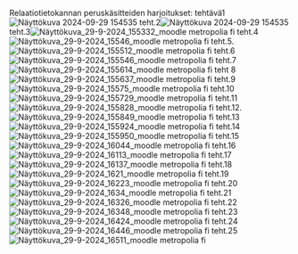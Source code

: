 Relaatiotietokannan peruskäsitteiden harjoitukset:
tehtävä1
![Näyttökuva 2024-09-29 154535](https://github.com/user-attachments/assets/b1f5f18a-b9b9-45ff-9742-78f9a298f5a8)
teht.2![Näyttökuva 2024-09-29 154535](https://github.com/user-attachments/assets/dd0ac021-246e-4391-bc94-5810f1ef51ff)
teht.3![Näyttökuva_29-9-2024_155332_moodle metropolia fi](https://github.com/user-attachments/assets/9bda90ef-4cb1-43a0-9fe7-870da4512b83)
teht.4![Näyttökuva_29-9-2024_15546_moodle metropolia fi](https://github.com/user-attachments/assets/e19d18ae-6122-48f9-8eeb-5ee48098f0ee)
teht.5.![Näyttökuva_29-9-2024_155512_moodle metropolia fi](https://github.com/user-attachments/assets/181e63e7-86a4-41f3-932d-0242bcbde1a6)
teht.6![Näyttökuva_29-9-2024_155546_moodle metropolia fi](https://github.com/user-attachments/assets/72ffd554-014e-442b-99b5-a6047db7478a)
teht.7![Näyttökuva_29-9-2024_155614_moodle metropolia fi](https://github.com/user-attachments/assets/d3d7cecc-bc3f-4dff-b907-83c82629646c)
teht 8![Näyttökuva_29-9-2024_155637_moodle metropolia fi](https://github.com/user-attachments/assets/a9705da3-ff93-4498-bc8b-7b26b2541ec5)
teht.9![Näyttökuva_29-9-2024_15575_moodle metropolia fi](https://github.com/user-attachments/assets/fa529fe7-c469-4612-a49d-5665fe2204d3)
teht.10![Näyttökuva_29-9-2024_155729_moodle metropolia fi](https://github.com/user-attachments/assets/407366ea-3bb6-41a2-8b28-57f68aa5697a)
teht.11![Näyttökuva_29-9-2024_155828_moodle metropolia fi](https://github.com/user-attachments/assets/437ea597-9a6c-4594-90f4-eaefd99d2fcf)
teht.12.![Näyttökuva_29-9-2024_155849_moodle metropolia fi](https://github.com/user-attachments/assets/ec3fbcfc-bc52-4ca1-a82f-2492bd40873d)
teht.13![Näyttökuva_29-9-2024_155924_moodle metropolia fi](https://github.com/user-attachments/assets/4189ac04-2d5e-40ed-a8a2-47b71b6d1273)
teht.14![Näyttökuva_29-9-2024_155950_moodle metropolia fi](https://github.com/user-attachments/assets/c36d0cc2-96c0-4888-a6a2-ab8e6bf64962)
teht.15![Näyttökuva_29-9-2024_16044_moodle metropolia fi](https://github.com/user-attachments/assets/db0e75af-5929-4d97-bb02-d1a1b5a67135)
teht.16![Näyttökuva_29-9-2024_16113_moodle metropolia fi](https://github.com/user-attachments/assets/3ba41307-3236-4219-ab20-0dd488d4a2d4)
teht.17![Näyttökuva_29-9-2024_16137_moodle metropolia fi](https://github.com/user-attachments/assets/2962ac72-d70c-4961-9e7d-e6889cba9d06)
teht.18![Näyttökuva_29-9-2024_1621_moodle metropolia fi](https://github.com/user-attachments/assets/b9273b28-4a1c-429b-8679-15f8451adda5)
teht.19![Näyttökuva_29-9-2024_16223_moodle metropolia fi](https://github.com/user-attachments/assets/4695bf95-7031-4699-9196-34e2abd6c9a9)
teht.20![Näyttökuva_29-9-2024_1634_moodle metropolia fi](https://github.com/user-attachments/assets/74e9babb-3ad1-4387-94d6-9de55c1fd60b)
teht.21![Näyttökuva_29-9-2024_16326_moodle metropolia fi](https://github.com/user-attachments/assets/1e2b7366-a71b-4dd9-9069-77b003707bea)
teht.22![Näyttökuva_29-9-2024_16348_moodle metropolia fi](https://github.com/user-attachments/assets/5ea51e45-5b58-4e63-a9c4-e41d9353e56d)
teht.23![Näyttökuva_29-9-2024_16424_moodle metropolia fi](https://github.com/user-attachments/assets/8cd3fc2e-aa01-41da-9e67-ecfbb6a35a5f)
teht.24![Näyttökuva_29-9-2024_16446_moodle metropolia fi](https://github.com/user-attachments/assets/79cc4ce7-f87a-4b59-9e3b-b3f5df95ccbf)
teht.25![Näyttökuva_29-9-2024_16511_moodle metropolia fi](https://github.com/user-attachments/assets/38603929-7c8e-4666-9500-c0683aa3f7ae)





